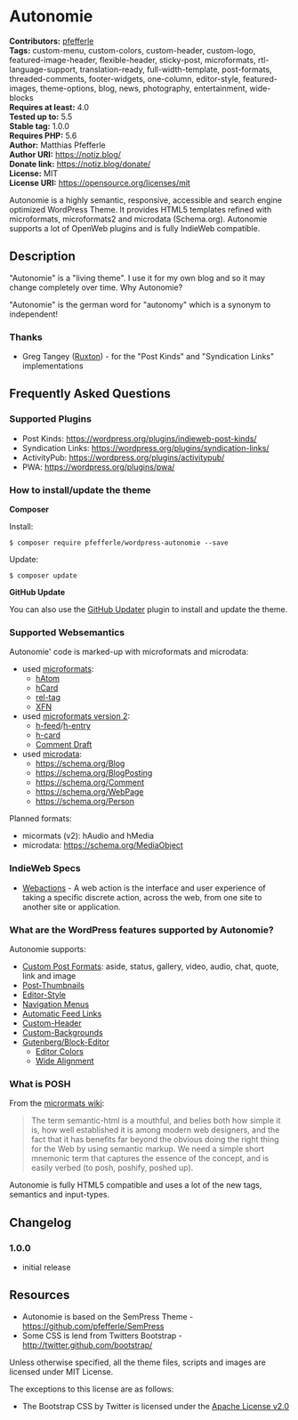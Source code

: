 # Autonomie #
**Contributors:** [pfefferle](https://profiles.wordpress.org/pfefferle)  
**Tags:** custom-menu, custom-colors, custom-header, custom-logo, featured-image-header, flexible-header, sticky-post, microformats, rtl-language-support, translation-ready, full-width-template, post-formats, threaded-comments, footer-widgets, one-column, editor-style, featured-images, theme-options, blog, news, photography, entertainment, wide-blocks  
**Requires at least:** 4.0  
**Tested up to:** 5.5  
**Stable tag:** 1.0.0  
**Requires PHP:** 5.6  
**Author:** Matthias Pfefferle  
**Author URI:** https://notiz.blog/  
**Donate link:** https://notiz.blog/donate/  
**License:** MIT  
**License URI:** https://opensource.org/licenses/mit  

Autonomie is a highly semantic, responsive, accessible and search engine optimized WordPress Theme. It provides HTML5 templates refined with microformats, microformats2 and microdata (Schema.org). Autonomie supports a lot of OpenWeb plugins and is fully IndieWeb compatible.

## Description ##

"Autonomie" is a "living theme". I use it for my own blog and so it may change completely over time. Why Autonomie?

"Autonomie" is the german word for "autonomy" which is a synonym to independent!

### Thanks ###

* Greg Tangey ([Ruxton](https://github.com/Ruxton)) - for the "Post Kinds" and "Syndication Links" implementations

## Frequently Asked Questions ##

### Supported Plugins ###

* Post Kinds: <https://wordpress.org/plugins/indieweb-post-kinds/>
* Syndication Links: <https://wordpress.org/plugins/syndication-links/>
* ActivityPub: <https://wordpress.org/plugins/activitypub/>
* PWA: <https://wordpress.org/plugins/pwa/>

### How to install/update the theme ###

**Composer**

Install:

	$ composer require pfefferle/wordpress-autonomie --save

Update:

	$ composer update

**GitHub Update**

You can also use the [GitHub Updater](https://github.com/afragen/github-updater) plugin to install and update the theme.

### Supported Websemantics ###

Autonomie' code is marked-up with microformats and microdata:

* used [microformats](http://microformats.org/):
	* [hAtom](http://microformats.org/wiki/hatom)
	* [hCard](http://microformats.org/wiki/hcard)
	* [rel-tag](http://microformats.org/wiki/rel-tag)
	* [XFN](http://microformats.org/wiki/xfn)
* used [microformats version 2](http://microformats.org/wiki/microformats-2):
	* [h-feed](http://microformats.org/wiki/h-feed)/[h-entry](http://microformats.org/wiki/h-entry)
	* [h-card](http://microformats.org/wiki/h-card)
	* [Comment Draft](http://microformats.org/wiki/comment-brainstorming#microformats2_h-feed_p-comments)
* used [microdata](http://www.whatwg.org/specs/web-apps/current-work/multipage/microdata.html):
	* https://schema.org/Blog
	* https://schema.org/BlogPosting
	* https://schema.org/Comment
	* https://schema.org/WebPage
	* https://schema.org/Person

Planned formats:

* micormats (v2): hAudio and hMedia
* microdata: https://schema.org/MediaObject

### IndieWeb Specs ###

* [Webactions](https://indieweb.org/webactions) - A web action is the interface and user experience of taking a specific discrete action, across the web, from one site to another site or application.

### What are the WordPress features supported by Autonomie? ###

Autonomie supports:

* [Custom Post Formats](http://codex.wordpress.org/Post_Formats): aside, status, gallery, video, audio, chat, quote, link and image
* [Post-Thumbnails](http://codex.wordpress.org/Post_Thumbnails)
* [Editor-Style](http://codex.wordpress.org/Function_Reference/add_editor_style)
* [Navigation Menus](http://codex.wordpress.org/Navigation_Menus)
* [Automatic Feed Links](http://codex.wordpress.org/Automatic_Feed_Links)
* [Custom-Header](http://codex.wordpress.org/Custom_Headers)
* [Custom-Backgrounds](http://codex.wordpress.org/Custom_Backgrounds)
* [Gutenberg/Block-Editor](https://wordpress.org/gutenberg/)
	* [Editor Colors](https://wordpress.org/gutenberg/handbook/extensibility/theme-support/)
	* [Wide Alignment](https://wordpress.org/gutenberg/handbook/extensibility/theme-support/#wide-alignment	)


### What is POSH ###

From the [micrormats wiki](http://microformats.org/wiki/posh):

> The term semantic-html is a mouthful, and belies both how simple it is, how well established
> it is among modern web designers, and the fact that it has benefits far beyond the obvious doing
> the right thing for the Web by using semantic markup. We need a simple short mnemonic term that
> captures the essence of the concept, and is easily verbed (to posh, poshify, poshed up).

Autonomie is fully HTML5 compatible and uses a lot of the new tags, semantics and input-types.

## Changelog ##

### 1.0.0 ###

* initial release

## Resources ##

* Autonomie is based on the SemPress Theme - <https://github.com/pfefferle/SemPress>
* Some CSS is lend from Twitters Bootstrap - <http://twitter.github.com/bootstrap/>

Unless otherwise specified, all the theme files, scripts and images are licensed under MIT License.

The exceptions to this license are as follows:

* The Bootstrap CSS by Twitter is licensed under the [Apache License v2.0](http://www.apache.org/licenses/LICENSE-2.0)
